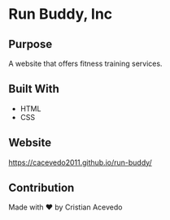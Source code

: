 # Run Buddy, Inc

## Purpose
A website that offers fitness training services.

## Built With
* HTML
* CSS

## Website
https://cacevedo2011.github.io/run-buddy/

## Contribution
Made with ❤️ by Cristian Acevedo
